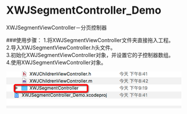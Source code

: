 # XWJSegmentController_Demo
XWJSegmentViewController－分页控制器

###使用步骤：
1.将XWJSegmentViewController文件夹直接拖入工程。  
2.导入XWJSegmentViewController.h头文件。  
3.初始化XWJSegmentViewController对象，并设置它的子控制器数组。  
4.使用XWJSegmentViewController对象。

![image](http://github.com/SniperXWJ/XWJSegmentController_Demo/raw/master/Snip20160926_2.png)
